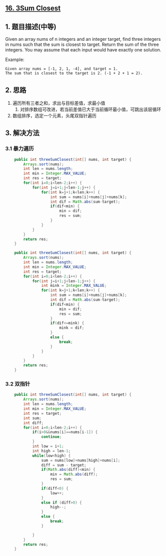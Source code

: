 ## [16. 3Sum Closest](https://leetcode-cn.com/problems/3sum-closest/)

## 1. 题目描述\(中等\)

Given an array nums of n integers and an integer target, find three integers in nums such that the sum is closest to target. Return the sum of the three integers. You may assume that each input would have exactly one solution.

Example:

```
Given array nums = [-1, 2, 1, -4], and target = 1.
The sum that is closest to the target is 2. (-1 + 2 + 1 = 2).
```

## 2. 思路

1. 遍历所有三者之和，求出与目标差值，求最小值
   1. 对排序数组可改进，若当前差值已大于当前循环最小值，可跳出该层循环
2. 数组排序，选定一个元素，头尾双指针遍历

## 3. 解决方法

### 3.1 暴力遍历

```java
    public int threeSumClosest(int[] nums, int target) {
        Arrays.sort(nums);
        int len = nums.length;
        int min = Integer.MAX_VALUE;
        int res = target;
        for(int i=0;i<len-2;i++) {
            for(int j=i+1;j<len-1;j++) {
                for(int k=j+1;k<len;k++) {
                    int sum = nums[i]+nums[j]+nums[k];
                    int dif = Math.abs(sum-target);
                    if(dif<min) {
                        min = dif;
                        res = sum;
                    }
                }
            }
        }
        return res;
    }
```

```java
    public int threeSumClosest(int[] nums, int target) {
        Arrays.sort(nums);
        int len = nums.length;
        int min = Integer.MAX_VALUE;
        int res = target;
        for(int i=0;i<len-2;i++) {
            for(int j=i+1;j<len-1;j++) {
                int mink = Integer.MAX_VALUE;
                for(int k=j+1;k<len;k++) {
                    int sum = nums[i]+nums[j]+nums[k];
                    int dif = Math.abs(sum-target);
                    if(dif<min) {
                        min = dif;
                        res = sum;
                    }
                    if(dif<=mink) {
                        mink = dif;
                    }
                    else {
                        break;
                    }
                }
            }
        }
        return res;
    }
```

### 3.2 双指针

```java
    public int threeSumClosest(int[] nums, int target) {
        Arrays.sort(nums);
        int len = nums.length;
        int min = Integer.MAX_VALUE;
        int res = target;
        int sum;
        int diff;
        for(int i=0;i<len-2;i++) {
            if(i>0&&nums[i]==nums[i-1]) {
                continue;
            }
            int low = i+1;
            int high = len-1;
            while(low<high) {
                sum = nums[low]+nums[high]+nums[i];
                diff = sum - target;
                if(Math.abs(diff)<min) {
                    min = Math.abs(diff);
                    res = sum;
                }
                if(diff<0) {
                    low++;
                }
                else if (diff>0) {
                    high--;
                }
                else {
                    break;
                }

            }
        }
        return res;
    }
```



